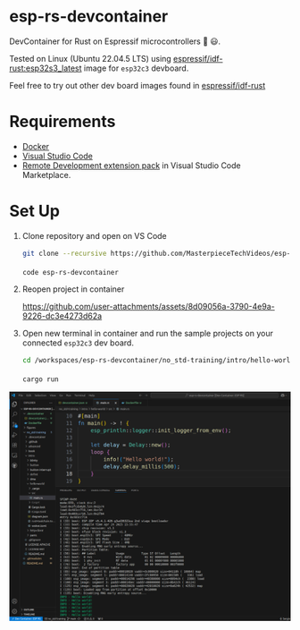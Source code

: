 # esp-rs-devcontainer
DevContainer for Rust on Espressif microcontrollers 🤩 😃.

Tested on Linux (Ubuntu 22.04.5 LTS) using [espressif/idf-rust:esp32s3_latest](https://hub.docker.com/layers/espressif/idf-rust/esp32s3_latest/images/sha256-a6c7938cff87f201a01ace1185c0ef70aca00445b4648e61d046d46108ba99fb) image for ```esp32c3``` devboard. 

Feel free to try out other dev board images found in [espressif/idf-rust](https://hub.docker.com/r/espressif/idf-rust/tags)

# Requirements
- [Docker](https://www.docker.com/)
- [Visual Studio Code](https://code.visualstudio.com/) 
- [Remote Development extension pack](https://marketplace.visualstudio.com/items?itemName=ms-vscode-remote.vscode-remote-extensionpack) in Visual Studio Code Marketplace.

# Set Up
1. Clone repository and open on VS Code
    ```sh
    git clone --recursive https://github.com/MasterpieceTechVideos/esp-rs-devcontainer.git

    code esp-rs-devcontainer
    ```
2. Reopen project in container

    https://github.com/user-attachments/assets/8d09056a-3790-4e9a-9226-dc3e4273d62a


3. Open new terminal in container and run the sample projects on your connected ```esp32c3``` dev board.
    ```sh
    cd /workspaces/esp-rs-devcontainer/no_std-training/intro/hello-world/

    cargo run
    ```

<img src="figures/hello_world_output.png" alt="Output from running hello-world example" style="width:800px;"/>